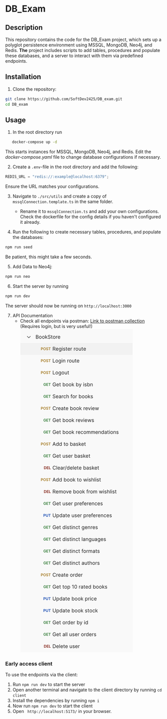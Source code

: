 # DB_Exam

## Description

This repository contains the code for the DB_Exam project, which sets up a polyglot persistence environment using MSSQL, MongoDB, Neo4j, and Redis. **The** project includes scripts to add tables, procedures and populate these databases, and a server to interact with them via predefined endpoints.

## Installation

1. Clone the repository:

```sh
git clone https://github.com/SoftDev2425/DB_exam.git
cd DB_exam
```

## Usage

1. In the root directory run

```sh
   docker-compose up -d
```

This starts instances for MSSQL, MongoDB, Neo4j, and Redis. Edit the _docker-compose.yaml_ file to change database configurations if necessary.

2. Create a `.env`-file in the root directory and add the following:

```ts
REDIS_URL = "redis://:example@localhost:6379";
```

Ensure the URL matches your configurations.

3. Navigate to `./src/utils` and create a copy of `mssqlConnection.template.ts` in the same folder.

   - Rename it to `mssqlConnection.ts` and add your own configurations. Check the dockerfile for the config details if you haven't configured it already.

4. Run the following to create necessary tables, procedures, and populate the databases:

```sh
npm run seed
```

Be patient, this might take a few seconds.

5. Add Data to Neo4j:

```sh
npm run neo
```

6. Start the server by running

```sh
npm run dev
```

The server should now be running on `http://localhost:3000`

7. API Documentation
   - Check all endpoints via postman: [Link to postman collection](https://red-comet-2078.postman.co/workspace/New-Team-Workspace~c846f6ad-58fa-4d8e-95f5-4668ec5fa5ff/collection/23276106-3d43f5c1-4dd3-41d9-a392-c36f70cd96f2?action=share&creator=23276106) (Requires login, but is very useful!)
![Postman collections](https://github.com/SoftDev2425/DB_exam/blob/master/images/others/PostmanCollection.png)


### Early access client

To use the endpoints via the client:

1. Run `npm run dev` to start the server
2. Open another terminal and navigate to the client directory by running `cd client`
3. Install the dependencies by running `npm i`
4. Now run `npm run dev` to start the client
5. Open ` http://localhost:5173/` in your browser.
